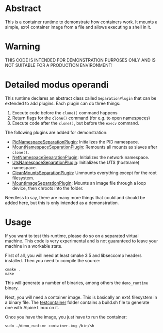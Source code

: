 # Abstract

This is a container runtime to demonstrate how containers work. It mounts a simple, ext4 container image from a file
and allows executing a shell in it.

# Warning

THIS CODE IS INTENDED FOR DEMONSTRATION PURPOSES ONLY AND IS NOT SUITABLE FOR A PRODUCTION ENVIRONMENT!

# Detailed modus operandi

This runtime declares an abstract class called `SeparationPlugin` that can be extended to add plugins. Each plugin
can do three things:

1. Execute code before the `clone()` command happens
2. Return flags for the `clone()` command (for e.g. to open namespaces)
3. Execute code after the `clone()`, but before the `execv` command.

The following plugins are added for demonstration:

- [PidNamespaceSeparationPlugin](plugin/PidNamespaceSeparationPlugin.h): Initializes the PID namespace.
- [MountNamespaceSeparationPlugin](plugin/MountNamespaceSeparationPlugin.h): Remounts all mounts as slaves after `clone()`.
- [NetNamespaceSeparationPlugin](plugin/NetNamespaceSeparationPlugin.h): Initializes the network namespace.
- [UtsNamespaceSeparationPlugin](plugin/UtsNamespaceSeparationPlugin.h): Initializes the UTS (hostname) namespace.
- [CleanMountsSeparationPlugin](plugin/CleanMountsSeparationPlugin.h): Unmounts everything except for the root filesystem.
- [MountImageSeparationPlugin](plugin/MountImageSeparationPlugin.h): Mounts an image file through a loop device, then chroots into the folder.

Needless to say, there are many more things that could and should be added here, but this is only intended as a
demonstration.

# Usage

If you want to test this runtime, please do so on a separated virtual machine. This code is very experimental and is
not guaranteed to leave your machine in a workable state.

First of all, you will need at least cmake 3.5 and libseccomp headers installed. Then you need to compile the source:

```
cmake .
make
```

This will generate a number of binaries, among others the `demo_runtime` binary.

Next, you will need a container image. This is basically an ext4 filesystem in a binary file. The
[testcontainer](../testcontainer) folder contains a build.sh file to generate one with Alpine Linux on it.

Once you have the image, you just have to run the container:

```
sudo ./demo_runtime container.img /bin/sh
```
